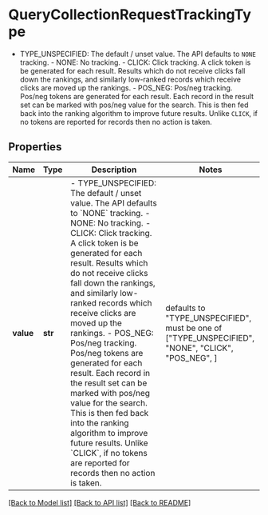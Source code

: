 # QueryCollectionRequestTrackingType

 - TYPE_UNSPECIFIED: The default / unset value. The API defaults to `NONE` tracking.  - NONE: No tracking.  - CLICK: Click tracking.  A click token is be generated for each result. Results which do not receive clicks fall down the rankings, and similarly low-ranked records which receive clicks are moved up the rankings.  - POS_NEG: Pos/neg tracking.  Pos/neg tokens are generated for each result. Each record in the result set can be marked with pos/neg value for the search. This is then fed back into the ranking algorithm to improve future results. Unlike `CLICK`, if no tokens are reported for records then no action is taken.

## Properties
Name | Type | Description | Notes
------------ | ------------- | ------------- | -------------
**value** | **str** |  - TYPE_UNSPECIFIED: The default / unset value. The API defaults to &#x60;NONE&#x60; tracking.  - NONE: No tracking.  - CLICK: Click tracking.  A click token is be generated for each result. Results which do not receive clicks fall down the rankings, and similarly low-ranked records which receive clicks are moved up the rankings.  - POS_NEG: Pos/neg tracking.  Pos/neg tokens are generated for each result. Each record in the result set can be marked with pos/neg value for the search. This is then fed back into the ranking algorithm to improve future results. Unlike &#x60;CLICK&#x60;, if no tokens are reported for records then no action is taken. | defaults to "TYPE_UNSPECIFIED",  must be one of ["TYPE_UNSPECIFIED", "NONE", "CLICK", "POS_NEG", ]

[[Back to Model list]](../README.md#documentation-for-models) [[Back to API list]](../README.md#documentation-for-api-endpoints) [[Back to README]](../README.md)


